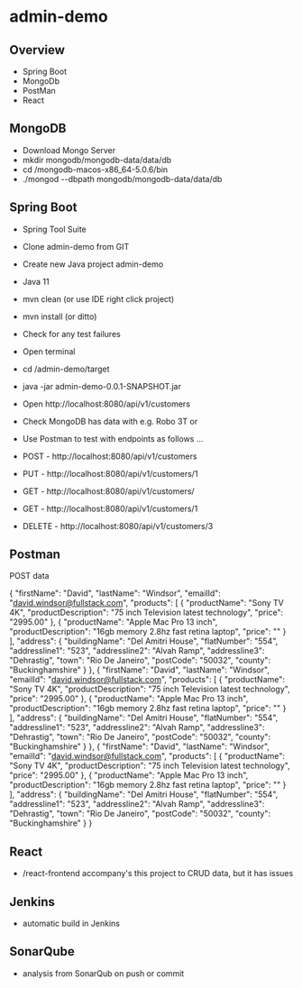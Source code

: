 # admin-demo

## Overview

- Spring Boot 
- MongoDb
- PostMan
- React

## MongoDB

- Download Mongo Server
- mkdir mongodb/mongodb-data/data/db
- cd <path>/mongodb-macos-x86_64-5.0.6/bin
- ./mongod --dbpath mongodb/mongodb-data/data/db

## Spring Boot

- Spring Tool Suite
- Clone admin-demo from GIT
- Create new Java project admin-demo
- Java 11
- mvn clean (or use IDE right click project) 
- mvn install (or ditto)
- Check for any test failures
- Open terminal
- cd <path>/admin-demo/target
- java -jar admin-demo-0.0.1-SNAPSHOT.jar
- Open http://localhost:8080/api/v1/customers
- Check MongoDB has data with e.g. Robo 3T or

- Use Postman to test with endpoints as follows ...
  
- POST - http://localhost:8080/api/v1/customers
- PUT - http://localhost:8080/api/v1/customers/1
- GET - http://localhost:8080/api/v1/customers/
- GET - http://localhost:8080/api/v1/customers/1
- DELETE - http://localhost:8080/api/v1/customers/3
  
## Postman

POST data

{
    "firstName": "David",
    "lastName": "Windsor",
    "emailId": "david.windsor@fullstack.com",
    "products": [
        {
            "productName": "Sony TV 4K",
            "productDescription": "75 inch Television latest technology",
            "price": "2995.00"
        },
        {
            "productName": "Apple Mac Pro 13 inch",
            "productDescription": "16gb memory 2.8hz fast retina laptop",
            "price": ""
        }
    ],
    "address": {
        "buildingName": "Del Amitri House",
        "flatNumber": "554",
        "addressline1": "523",
        "addressline2": "Alvah Ramp",
        "addressline3": "Dehrastig",
        "town": "Rio De Janeiro",
        "postCode": "50032",
        "county": "Buckinghamshire"
    }
},
{
    "firstName": "David",
    "lastName": "Windsor",
    "emailId": "david.windsor@fullstack.com",
    "products": [
        {
            "productName": "Sony TV 4K",
            "productDescription": "75 inch Television latest technology",
            "price": "2995.00"
        },
        {
            "productName": "Apple Mac Pro 13 inch",
            "productDescription": "16gb memory 2.8hz fast retina laptop",
            "price": ""
        }
    ],
    "address": {
        "buildingName": "Del Amitri House",
        "flatNumber": "554",
        "addressline1": "523",
        "addressline2": "Alvah Ramp",
        "addressline3": "Dehrastig",
        "town": "Rio De Janeiro",
        "postCode": "50032",
        "county": "Buckinghamshire"
    }
},
{
    "firstName": "David",
    "lastName": "Windsor",
    "emailId": "david.windsor@fullstack.com",
    "products": [
        {
            "productName": "Sony TV 4K",
            "productDescription": "75 inch Television latest technology",
            "price": "2995.00"
        },
        {
            "productName": "Apple Mac Pro 13 inch",
            "productDescription": "16gb memory 2.8hz fast retina laptop",
            "price": ""
        }
    ],
    "address": {
        "buildingName": "Del Amitri House",
        "flatNumber": "554",
        "addressline1": "523",
        "addressline2": "Alvah Ramp",
        "addressline3": "Dehrastig",
        "town": "Rio De Janeiro",
        "postCode": "50032",
        "county": "Buckinghamshire"
    }
}
  
## React
  
- /react-frontend accompany's this project to CRUD data, but it has issues


## Jenkins
  
- automatic build in Jenkins
  
## SonarQube
  
- analysis from SonarQub on push or commit
